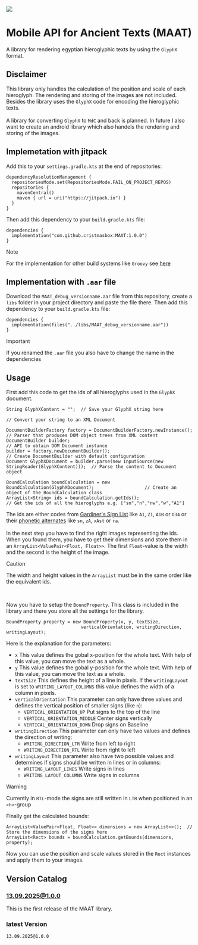 [![](https://jitpack.io/v/cristmasbox/MAAT.svg)](https://jitpack.io/#cristmasbox/MAAT)
# Mobile API for Ancient Texts (MAAT)
A library for rendering egyptian hieroglyphic texts by using the `GlyphX` format.

## Disclaimer
This library only handles the calculation of the position and scale of each hieroglyph. The rendering and storing of the images are not included. Besides the library uses the `GlyphX` code for encoding the hieroglyphic texts.
<br/><br/>
A library for converting `GlyphX` to `MdC` and back is planned. In future I also want to create an android library which also handels the rendering and storing of the images.

## Implemetation with jitpack
Add this to your `settings.gradle.kts` at the end of repositories:
```
dependencyResolutionManagement {
  repositoriesMode.set(RepositoriesMode.FAIL_ON_PROJECT_REPOS)
  repositories {
    mavenCentral()
    maven { url = uri("https://jitpack.io") }
  }
}
```
Then add this dependency to your `build.gradle.kts` file:
```
dependencies {
  implementation("com.github.cristmasbox:MAAT:1.0.0")
}
```
> [!NOTE]
> For the implementation for other build systems like `Groovy` see [here](https://jitpack.io/#cristmasbox/MAAT/)

## Implementation with `.aar` file
Download the `MAAT_debug_versionname.aar` file from this repository, create a `libs` folder in your project directory and paste the file there. Then add this dependency to your `build.gradle.kts` file:
```
dependencies {
  implementation(files("../libs/MAAT_debug_versionname.aar"))
}
```

> [!IMPORTANT]
> If you renamed the `.aar` file you also have to change the name in the dependencies

## Usage
First add this code to get the ids of all hieroglyphs used in the `GlyphX` document.
```
String GlyphXContent = "";  // Save your GlyphX string here

// Convert your string to an XML Document

DocumentBuilderFactory factory = DocumentBuilderFactory.newInstance();                      // Parser that produces DOM object trees from XML content
DocumentBuilder builder;                                                                    // API to obtain DOM Document instance
builder = factory.newDocumentBuilder();                                                     // Create DocumentBuilder with default configuration
Document GlyphXDocument = builder.parse(new InputSource(new StringReader(GlyphXContent)));  // Parse the content to Document object

BoundCalculation boundCalculation = new BoundCalculation(GlyphXDocument);                   // Create an object of the BoundCalculation class
ArrayList<String> ids = boundCalculation.getIds();                                          // Get the ids of all the hieroglyphs e.g. ["sn","n","nw","w","A1"]
```
The ids are either codes from [Gardiner's Sign List](https://ancientegyptonline.co.uk/Gardiner-sign-list/) like `A1`, `Z1`, `A1B` or `O34` or their [phonetic alternates](http://71.174.62.16/image/WebGlyph/SmallCollection.pdf) like `sn`, `zA`, `xAst` or `ra`.<br/><br/>
In the next step you have to find the right images representing the ids. When you found them, you have to get their dimensions and store them in an `ArrayList<ValuePair<Float, Float>>`. The first `Float`-value is the width and the second is the height of the image.
> [!Caution]
> The width and height values in the `ArrayList` must be in the same order like the equivalent ids.

<br/>

Now you have to setup the `BoundProperty`. This class is included in the library and there you store all the settings for the library.
```
BoundProperty property = new BoundProperty(x, y, textSize,
                            verticalOrientation, writingDirection, writingLayout);
```
Here is the explanation for the parameters:

- `x` This value defines the gobal x-position for the whole text. With help of this value, you can move the text as a whole.
- `y` This value defines the gobal y-position for the whole text. With help of this value, you can move the text as a whole.
- `textSize` This defines the height of a line in pixels. If the `writingLayout` is set to `WRITING_LAYOUT_COLUMNS` this value defines the width of a column in pixels.
- `verticalOrientation` This parameter can only have three values and defines the vertical position of smaller signs (like `n`):
  - `VERTICAL_ORIENTATION_UP` Put signs to the top of the line
  - `VERTICAL_ORIENTATION_MIDDLE` Center signs vertically
  - `VERTICAL_ORIENTATION_DOWN` Drop signs on Baseline
- `writingDirection` This parameter can only have two values and defines the direction of writing:
  - `WRITING_DIRECTION_LTR` Write from left to right
  - `WRITING_DIRECTION_RTL` Write from right to left
- `writingLayout` This parameter also have two possible values and determines if signs should be written in lines or in columns:
  - `WRITING_LAYOUT_LINES` Write signs in lines
  - `WRITING_LAYOUT_COLUMNS` Write signs in columns

> [!WARNING]
> Currently in `RTL`-mode the signs are still written in `LTR` when positioned in an `<h>`-group

Finally get the calculated bounds:
```
ArrayList<ValuePair<Float, Float>> dimensions = new ArrayList<>();  // Store the dimensions of the signs here
ArrayList<Rect> bounds = boundCalculation.getBounds(dimensions, property);
```
Now you can use the position and scale values stored in the `Rect` instances and apply them to your images.

## Version Catalog
### 13.09.2025@1.0.0
This is the first release of the MAAT library.
### latest Version
`13.09.2025@1.0.0`
